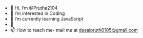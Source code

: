 - 👋 Hi, I’m @Prutha2104
- 👀 I’m interested in Coding
- 🌱 I’m currently learning JavaScript
- 💞️ 
- 📫 How to reach me- mail me at desaipruth0105@gmail.com

<!---
Prutha2104/Prutha2104 is a ✨ special ✨ repository because its `README.md` (this file) appears on your GitHub profile.
You can click the Preview link to take a look at your changes.
--->
